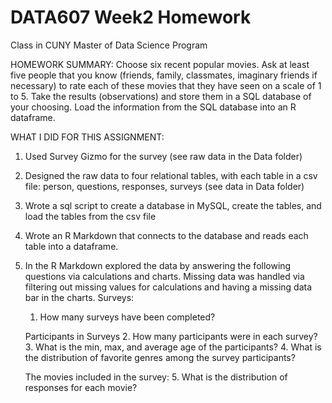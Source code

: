 # DATA607 Week2 Homework
 Class in CUNY Master of Data Science Program

HOMEWORK SUMMARY:
Choose six recent popular movies. Ask at least five people that you know (friends, family, classmates, imaginary friends if necessary) to rate each of these movies that they have seen on a scale of 1 to 5. Take the results (observations) and store them in a SQL database of your choosing. Load the information from the SQL database into an R dataframe.

WHAT I DID FOR THIS ASSIGNMENT:
1. Used Survey Gizmo for the survey (see raw data in the Data folder)

2. Designed the raw data to four relational tables, with each table in a csv file: person, questions, responses, surveys (see data in Data folder)

3. Wrote a sql script to create a database in MySQL, create the tables, and load the tables from the csv file

4. Wrote an R Markdown that connects to the database and reads each table into a dataframe.

5. In the R Markdown explored the data by answering the following questions via calculations and charts.  Missing data was handled via filtering out missing values for calculations and having a missing data bar in the charts.
   Surveys:
   1. How many surveys have been completed?

   Participants in Surveys
   2. How many participants were in each survey?
   3. What is the min, max, and average age of the participants?
   4. What is the distribution of favorite genres among the survey participants?

   The movies included in the survey:
   5. What is the distribution of responses for each movie?

